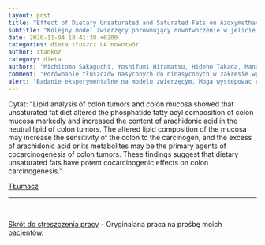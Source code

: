 ```yaml
---
layout: post
title: "Effect of Dietary Unsaturated and Saturated Fats on Azoxymethane-induced Colon Carcinogenesis in Rats"
subtitle: "Kolejny model zwierzęcy porównujący nowotworzenie w jelicie u szcurów. Porównanie wpływu tłuszczy nasyconych i nienasyconych"
date: 2020-11-04 18:41:38 +0200
categories: dieta tłuszcz LA nowotwór
author: ztankoz
category: dieta
authors: "Michitomo Sakaguchi, Yoshifumi Hiramatsu, Hideho Takada, Manabu Yamamura, Koshiro Hioki, Kunihiko Saito and Masakatsu Yamamoto"
comment: "Porównanie tłuszczów nasyconych do ninasyconych w zakresie wpływu na nowotworzenie u szczurów."
alert: "Badanie eksperymentalne na modelu zwierzęcym. Moga występowac różnice gatunkowe. Nie powinno byc wprost odnoszone do ludzi."
---
```


Cytat: "Lipid analysis of colon tumors and colon mucosa showed that unsaturated fat diet altered the phosphatide fatty acyl composition of colon mucosa markedly and increased the content of arachidonic acid in the neutral lipid of colon tumors. The altered lipid composition of the mucosa may increase the sensitivity of the colon to the carcinogen, and the excess of arachidonic acid or its metabolites may be the primary agents of cocarcinogenesis of colon tumors. These findings suggest that dietary unsaturated fats have potent cocarcinogenic effects on colon carcinogenesis."

[TŁumacz](https://www.deepl.com/translator#en/pl/Lipid%20analysis%20of%20colon%20tumors%20and%20colon%20mucosa%20showed%20that%20unsaturated%20fat%20diet%20altered%20the%20phosphatide%20fatty%20acyl%20composition%20of%20colon%20mucosa%20markedly%20and%20increased%20the%20content%20of%20arachidonic%20acid%20in%20the%20neutral%20lipid%20of%20colon%20tumors.%20The%20altered%20lipid%20composition%20of%20the%20mucosa%20may%20increase%20the%20sensitivity%20of%20the%20colon%20to%20the%20carcinogen%2C%20and%20the%20excess%20of%20arachidonic%20acid%20or%20its%20metabolites%20may%20be%20the%20primary%20agents%20of%20cocarcinogenesis%20of%20colon%20tumors.%20These%20findings%20suggest%20that%20dietary%20unsaturated%20fats%20have%20potent%20cocarcinogenic%20effects%20on%20colon%20carcinogenesis.)

<hr>
<br>

[Skrót do streszczenia pracy](https://cancerres.aacrjournals.org/content/44/4/1472) - Oryginalana praca na prośbę moich pacjentów.
